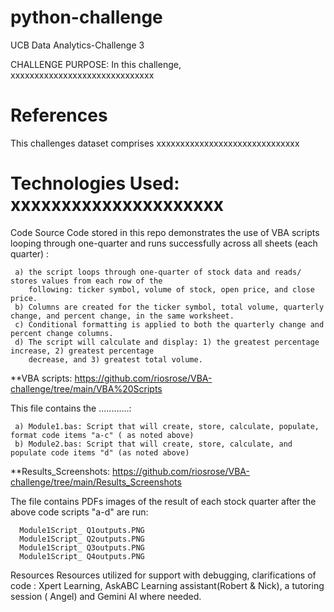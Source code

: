 # python-challenge
UCB Data Analytics-Challenge 3

CHALLENGE PURPOSE: In this challenge, xxxxxxxxxxxxxxxxxxxxxxxxxxxxxx

# References
This challenges dataset comprises xxxxxxxxxxxxxxxxxxxxxxxxxxxxxx

# Technologies Used: xxxxxxxxxxxxxxxxxxxxx
Code
Source Code stored in this repo demonstrates the use of VBA scripts looping through one-quarter and runs successfully across all sheets (each quarter) :

     a) the script loops through one-quarter of stock data and reads/ stores values from each row of the 
        following: ticker symbol, volume of stock, open price, and close price. 
     b) Columns are created for the ticker symbol, total volume, quarterly change, and percent change, in the same worksheet.
     c) Conditional formatting is applied to both the quarterly change and percent change columns.
     d) The script will calculate and display: 1) the greatest percentage increase, 2) greatest percentage 
        decrease, and 3) greatest total volume.
**VBA scripts: https://github.com/riosrose/VBA-challenge/tree/main/VBA%20Scripts

This file contains the ............:

     a) Module1.bas: Script that will create, store, calculate, populate, format code items "a-c" ( as noted above) 
     b) Module2.bas: Script that will create, store, calculate, and populate code items "d" (as noted above) 
**Results_Screenshots: https://github.com/riosrose/VBA-challenge/tree/main/Results_Screenshots

The file contains PDFs images of the result of each stock quarter after the above code scripts "a-d" are run:

      Module1Script_ Q1outputs.PNG
      Module1Script_ Q2outputs.PNG
      Module1Script_ Q3outputs.PNG
      Module1Script_ Q4outputs.PNG
Resources
Resources utilized for support with debugging, clarifications of code : Xpert Learning, AskABC Learning assistant(Robert & Nick), a tutoring session ( Angel) and Gemini AI where needed.
